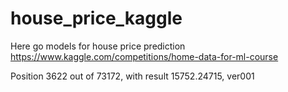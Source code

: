 # house_price_kaggle
Here go models for house price prediction
https://www.kaggle.com/competitions/home-data-for-ml-course

Position 3622 out of 73172, with result 15752.24715, ver001
